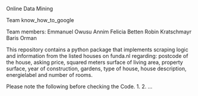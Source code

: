 Online Data Mining

Team know_how_to_google

Team members:
Emmanuel Owusu Annim
Felicia Betten
Robin Kratschmayr
Baris Orman

This repository contains a python package that implements scraping logic and information from the listed houses on funda.nl regarding: postcode of the house, asking price, squared meters surface of living area, property surface, year of construction, gardens, type of house, house description, energielabel and number of rooms.

Please note the following before checking the Code.
1.
2.
...
